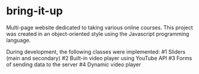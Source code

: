 # bring-it-up

Multi-page website dedicated to taking various online courses. This project was created in an object-oriented style using the Javascript programming language.

During development, the following classes were implemented:
#1 Sliders (main and secondary)
#2 Built-in video player using YouTube API
#3 Forms of sending data to the server
#4 Dynamic video player
